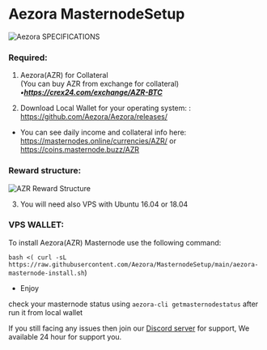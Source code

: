 # Aezora MasternodeSetup

<img src="https://i.imgur.com/qEoqz9y.png"  alt="Aezora SPECIFICATIONS">

### Required:

1. Aezora(AZR) for Collateral <br>
(You can buy AZR from exchange for collateral) <br>
***•https://crex24.com/exchange/AZR-BTC <br>***

2. Download Local Wallet for your operating system: : https://github.com/Aezora/Aezora/releases/

- You can see daily income and collateral info here: https://masternodes.online/currencies/AZR/ or https://coins.masternode.buzz/AZR <br>


### Reward structure:
<img src="https://i.imgur.com/q0bI7OA.png" alt="AZR Reward Structure">

3. You will need also VPS with Ubuntu 16.04 or 18.04

### VPS WALLET:

To install Aezora(AZR) Masternode use the following command:

`bash <( curl -sL https://raw.githubusercontent.com/Aezora/MasternodeSetup/main/aezora-masternode-install.sh`)

- Enjoy

check your masternode status using `aezora-cli getmasternodestatus` after run it from local wallet

If you still facing any issues then join our <a href="https://discordapp.com/invite/HhzHDcn">Discord server</a> for support, We available 24 hour for support you.

